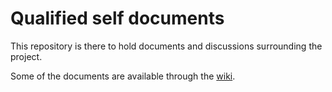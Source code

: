 # Qualified self documents

This repository is there to hold documents and discussions surrounding the project.

Some of the documents are available through the [wiki](https://github.com/qualified-self/documents/wiki).
